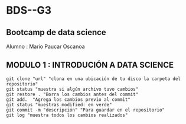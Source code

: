 # BDS--G3
## Bootcamp de data science 
Alumno : Mario Paucar Oscanoa

## MODULO 1 : INTRODUCIÓN A DATA SCIENCE
```
git clone "url" "clona en una ubicación de tu disco la carpeta del repositorio"
git status "muestra si algún archivo tuvo cambios"
git restore . "Borra los cambios antes del commit"
git add.  "Agrega los cambios previo al commit"
git status "muestras modified: en verde"
git commit -m "descripción" "Para guardar en el repositorio"
git log "muestra todos los cambios realizados"
```

